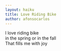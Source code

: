```yaml
---
layout: haiku
title: Love Riding Bike
author: afonsocarlos
---
```


I love riding bike<br>
in the spring or in the fall<br>
That fills me with joy<br>
